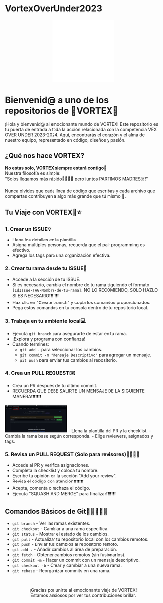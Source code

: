 # VortexOverUnder2023

<div align="center">
  <img src=".github/VortexLogo.png" alt="VORTEX Logo" width="200">
</div>

# Bienvenid@ a uno de los repositorios de 🌌VORTEX🌌

¡Hola y bienvenid@ al emocionante mundo de VORTEX! Este repositorio es tu puerta de entrada a toda la acción relacionada con la competencia VEX OVER UNDER 2023-2024. Aquí, encontrarás el corazón y el alma de nuestro equipo, representado en código, diseños y pasión.

## ¿Qué nos hace VORTEX?

**No estas solo, VORTEX siempre estará contigo💖** <br>
Nuestra filosofía es simple: <br>
"Solos llegamos más rápido🏃‍♀️🏃‍♂️ pero juntos PARTIMOS MADRES☠️!" <br><br>
Nunca olvides que cada línea de código que escribas y cada archivo que compartas contribuyen a algo más grande que tú mismo 🤟.<br>

## Tu Viaje con VORTEX🚀⭐

### 1. Crear un ISSUE💡

- Llena los detalles en la plantilla.
- Asigna múltiples personas, recuerda que el pair programming es efectivo.
- Agrega los tags para una organización efectiva.

### 2. Crear tu rama desde tu ISSUE🌲

- Accede a la sección de tu ISSUE.
- Si es necesario, cambia el nombre de tu rama siguiendo el formato `[IdIssue-TAG-Nombre-de-tu-rama]`. NO LO RECOMIENDO, SOLO HAZLO SI ES NECESARIO❗❗❗❗❗❗❗
- Haz clic en "Create branch" y copia los comandos proporcionados.
- Pega estos comandos en tu consola dentro de tu repositorio local.

### 3. Trabaja en tu ambiente local💻

- Ejecuta `git branch` para asegurarte de estar en tu rama.
- ¡Explora y programa con confianza!
- Cuando termines:
  - `git add .` para seleccionar los cambios.
  - `git commit -m "Mensaje Descriptivo"` para agregar un mensaje.
  - `git push` para enviar tus cambios al repositorio.

### 4. Crea un PULL REQUEST✉️

- Crea un PR después de tu último commit.
- RECUERDA QUE DEBE SALIRTE UN MENSAJE DE LA SIGUIENTE MANERA❗❗❗❗❗❗❗
<img src=".github/PR.jpg" alt="PR" width="200">
- Llena la plantilla del PR y la checklist.
- Cambia la rama base según corresponda.
- Elige reviewers, asignados y tags.

### 5. Revisa un PULL REQUEST (Solo para revisores)👮‍♂️👮‍♀️

- Accede al PR y verifica asignaciones.
- Completa la checklist y coloca tu nombre.
- Escribe tu opinión en la sección "Add your review".
- Revisa el código con atención❗❗❗❗❗❗❗
- Acepta, comenta o rechaza el código.
- Ejecuta "SQUASH AND MERGE" para finalizar❗❗❗❗❗❗❗

## Comandos Básicos de Git🤸‍♀️🤸‍♂️🤸

- `git branch` - Ver las ramas existentes.
- `git checkout` - Cambiar a una rama específica.
- `git status` - Mostrar el estado de los cambios.
- `git pull` - Actualizar tu repositorio local con los cambios remotos.
- `git push` - Enviar tus cambios al repositorio remoto.
- `git add .` - Añadir cambios al área de preparación.
- `git fetch` - Obtener cambios remotos (sin fusionarlos).
- `git commit -m` - Hacer un commit con un mensaje descriptivo.
- `git checkout -b` - Crear y cambiar a una nueva rama.
- `git rebase` - Reorganizar commits en una rama.
<br>
<div align="center">
  <p>¡Gracias por unirte al emocionante viaje de VORTEX!<br>Estamos ansiosos por ver tus contribuciones brillar.</p>
</div>
